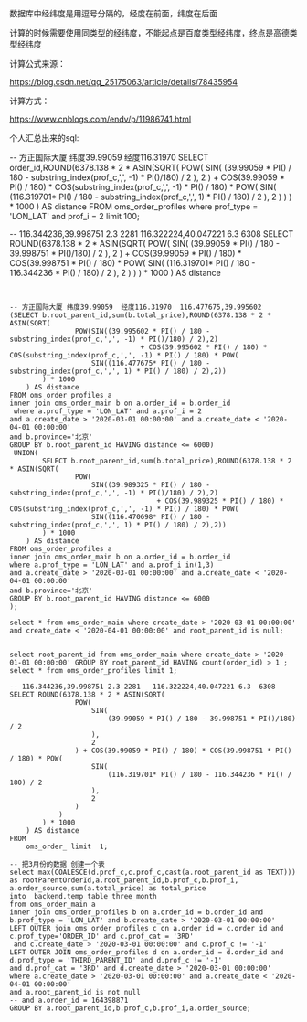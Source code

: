 数据库中经纬度是用逗号分隔的，经度在前面，纬度在后面



计算的时候需要使用同类型的经纬度，不能起点是百度类型经纬度，终点是高德类型经纬度



计算公式来源：

https://blog.csdn.net/qq_25175063/article/details/78435954 



计算方式：

https://www.cnblogs.com/endv/p/11986741.html 



个人汇总出来的sql:

-- 方正国际大厦 纬度39.99059  经度116.31970
SELECT order_id,ROUND(6378.138 * 2 * ASIN(SQRT(
                POW(
                    SIN(
                        (39.99059 * PI() / 180 - substring_index(prof_c,',', -1) * PI()/180) / 2
                    ),
                    2
                ) + COS(39.99059 * PI() / 180) * COS(substring_index(prof_c,',', -1) * PI() / 180) * POW(
                    SIN(
                        (116.319701* PI() / 180 - substring_index(prof_c,',', 1) * PI() / 180) / 2
                    ),
                    2
                )
            )
        ) * 1000
    ) AS distance
FROM oms_order_profiles where prof_type = 'LON_LAT' and prof_i = 2 limit 100;

-- 116.344236,39.998751 2.3 2281   116.322224,40.047221 6.3  6308
SELECT ROUND(6378.138 * 2 * ASIN(SQRT(
                POW(
                    SIN(
                        (39.99059 * PI() / 180 - 39.998751 * PI()/180) / 2
                    ),
                    2
                ) + COS(39.99059 * PI() / 180) * COS(39.998751 * PI() / 180) * POW(
                    SIN(
                        (116.319701* PI() / 180 - 116.344236 * PI() / 180) / 2
                    ),
                    2
                )
            )
        ) * 1000
    ) AS distance









```mysql


-- 方正国际大厦 纬度39.99059  经度116.31970  116.477675,39.995602
(SELECT b.root_parent_id,sum(b.total_price),ROUND(6378.138 * 2 * ASIN(SQRT(
                POW(SIN((39.995602 * PI() / 180 - substring_index(prof_c,',', -1) * PI()/180) / 2),2) 
								+ COS(39.995602 * PI() / 180) * COS(substring_index(prof_c,',', -1) * PI() / 180) * POW(
                    SIN((116.477675* PI() / 180 - substring_index(prof_c,',', 1) * PI() / 180) / 2),2))
        ) * 1000
    ) AS distance
FROM oms_order_profiles a 
inner join oms_order_main b on a.order_id = b.order_id 
 where a.prof_type = 'LON_LAT' and a.prof_i = 2   
and a.create_date > '2020-03-01 00:00:00' and a.create_date < '2020-04-01 00:00:00'
and b.province='北京'
GROUP BY b.root_parent_id HAVING distance <= 6000)
 UNION(
		SELECT b.root_parent_id,sum(b.total_price),ROUND(6378.138 * 2 * ASIN(SQRT(
                POW(
                    SIN((39.989325 * PI() / 180 - substring_index(prof_c,',', -1) * PI()/180) / 2),2)
									+ COS(39.989325 * PI() / 180) * COS(substring_index(prof_c,',', -1) * PI() / 180) * POW(
                    SIN((116.470698* PI() / 180 - substring_index(prof_c,',', 1) * PI() / 180) / 2),2))
        ) * 1000
    ) AS distance
FROM oms_order_profiles a 
inner join oms_order_main b on a.order_id = b.order_id 
where a.prof_type = 'LON_LAT' and a.prof_i in(1,3) 
and a.create_date > '2020-03-01 00:00:00' and a.create_date < '2020-04-01 00:00:00'
and b.province='北京'
GROUP BY b.root_parent_id HAVING distance <= 6000 
);

select * from oms_order_main where create_date > '2020-03-01 00:00:00' and create_date < '2020-04-01 00:00:00' and root_parent_id is null;


select root_parent_id from oms_order_main where create_date > '2020-01-01 00:00:00' GROUP BY root_parent_id HAVING count(order_id) > 1 ;
select * from oms_order_profiles limit 1;

-- 116.344236,39.998751 2.3 2281   116.322224,40.047221 6.3  6308
SELECT ROUND(6378.138 * 2 * ASIN(SQRT(
                POW(
                    SIN(
                        (39.99059 * PI() / 180 - 39.998751 * PI()/180) / 2
                    ),
                    2
                ) + COS(39.99059 * PI() / 180) * COS(39.998751 * PI() / 180) * POW(
                    SIN(
                        (116.319701* PI() / 180 - 116.344236 * PI() / 180) / 2
                    ),
                    2
                )
            )
        ) * 1000
    ) AS distance
FROM
    oms_order_ limit  1;
```



```mysql
-- 把3月份的数据 创建一个表
select max(COALESCE(d.prof_c,c.prof_c,cast(a.root_parent_id as TEXT))) as rootParentOrderId,a.root_parent_id,b.prof_c,b.prof_i,
a.order_source,sum(a.total_price) as total_price
into  backend.temp_table_three_month
from oms_order_main a 
inner join oms_order_profiles b on a.order_id = b.order_id and b.prof_type = 'LON_LAT' and b.create_date > '2020-03-01 00:00:00'
LEFT OUTER join oms_order_profiles c on a.order_id = c.order_id and c.prof_type='ORDER_ID' and c.prof_cat = '3RD'
 and c.create_date > '2020-03-01 00:00:00' and c.prof_c != '-1'
LEFT OUTER JOIN oms_order_profiles d on a.order_id = d.order_id and d.prof_type = 'THIRD_PARENT_ID' and d.prof_c != '-1'
and d.prof_cat = '3RD' and d.create_date > '2020-03-01 00:00:00'
where a.create_date > '2020-03-01 00:00:00' and a.create_date < '2020-04-01 00:00:00'
and a.root_parent_id is not null
-- and a.order_id = 164398871
GROUP BY a.root_parent_id,b.prof_c,b.prof_i,a.order_source;
```

